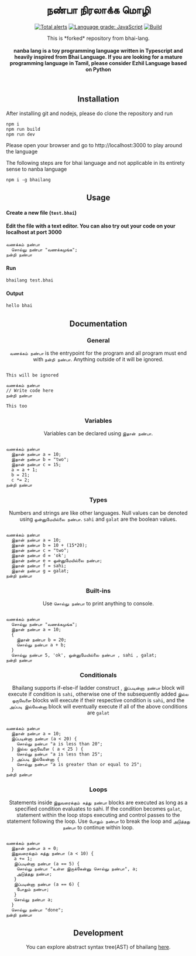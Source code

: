 <h1 align="center">நண்பா நிரலாக்க மொழி</h1>
<p align="center">
<a href="https://lgtm.com/projects/g/shakarkrupa/nanba-lang/alerts/"><img alt="Total alerts" src="https://img.shields.io/lgtm/alerts/g/shankarkrupa/nanba-lang.svg?logo=lgtm&logoWidth=18"/></a>
<a href="https://lgtm.com/projects/g/shankarkrupa/nanba-lang/context:javascript"><img alt="Language grade: JavaScript" src="https://img.shields.io/lgtm/grade/javascript/g/shankarkrupa/nanba-lang.svg?logo=lgtm&logoWidth=18"/></a>
<a href="https://github.com/shankarkrupa/nanba-lang/actions/workflows/node.js.yml/badge.svg"><img alt="Build" src="https://github.com/shankarkrupa/nanba-lang/actions/workflows/node.js.yml/badge.svg"/></a>
  
</p>
<p align="center">
  This is *forked* repository from bhai-lang.<br><br>
  <b>nanba lang is a toy programming language written in Typescript and heavily inspired from Bhai Language. If you are looking for a mature programming language in Tamil, please consider Ezhil Language based on Python</b>
</p>
<br>

<h2 align="center">Installation</h2>

After installing git and nodejs, please do clone the repository and run

```
npm i
npm run build
npm run dev
```
Please open your browser and go to http://localhost:3000 to play around the language

The following steps are for bhai language and not applicable in its entirety sense to nanba language

```
npm i -g bhailang
```

<h2 align="center">Usage</h2>

<h4 align="left">Create a new file (<code>test.bhai</code>)</h4>


<h4 align="left">Edit the file with a text editor.
You can also try out your code on your localhost at port 3000</h4>

```
வணக்கம் நண்பா
  சொல்லு நண்பா "வணக்கமுங்க";
நன்றி நண்பா

```

<h4 align="left">Run</h4>

```
bhailang test.bhai
```

<h4 align="left">Output</h4>

```
hello bhai
```

<h2 align="center">Documentation</h2>

<h3 align="center">General</h3>
<p align="center"><code>வணக்கம் நண்பா</code> is the entrypoint for the program and all program must end with <code>நன்றி நண்பா</code>. Anything outside of it will be ignored.</p>

```

This will be ignored

வணக்கம் நண்பா
// Write code here
நன்றி நண்பா

This too
```

<h3 align="center">Variables</h3>
<p align="center">Variables can be declared using <code>இதான் நண்பா</code>.</p>

```

வணக்கம் நண்பா
  இதான் நண்பா a = 10;
  இதான் நண்பா b = "two";
  இதான் நண்பா c = 15;
  a = a + 1;
  b = 21;
  c *= 2;
நன்றி நண்பா
```

<h3 align="center">Types</h3>
<p align="center">Numbers and strings are like other languages. Null values can be denoted using <code>ஒன்னுமேயில்லை நண்பா</code>. <code>sahi</code> and <code>galat</code> are the boolean values.</p>

```

வணக்கம் நண்பா
  இதான் நண்பா a = 10;
  இதான் நண்பா b = 10 + (15*20);
  இதான் நண்பா c = "two";
  இதான் நண்பா d = 'ok';
  இதான் நண்பா e = ஒன்னுமேயில்லை நண்பா;
  இதான் நண்பா f = sahi;
  இதான் நண்பா g = galat;
நன்றி நண்பா
```

<h3 align="center">Built-ins</h3>
<p align="center">Use <code>சொல்லு நண்பா</code> to print anything to console.</p>

```

வணக்கம் நண்பா
  சொல்லு நண்பா "வணக்கமுங்க";
  இதான் நண்பா a = 10;
  {
    இதான் நண்பா b = 20;
    சொல்லு நண்பா a + b;
  }
  சொல்லு நண்பா 5, 'ok', ஒன்னுமேயில்லை நண்பா , sahi , galat;
நன்றி நண்பா
```

<h3 align="center">Conditionals</h3>
<p align="center">Bhailang supports if-else-if ladder construct , <code>இப்படின்னா நண்பா</code> block will execute if condition is <code>sahi</code>, otherwise one of the subsequently added <code>இல்ல ஒருவேளை</code> blocks will execute if their respective condition is <code>sahi</code>, and the <code>அப்படி இல்லேன்னா</code> block will eventually execute if all of the above conditions are <code>galat</code>

```

வணக்கம் நண்பா
  இதான் நண்பா a = 10;
  இப்படின்னா நண்பா (a < 20) {
    சொல்லு நண்பா "a is less than 20";
  } இல்ல ஒருவேளை ( a < 25 ) {
    சொல்லு நண்பா "a is less than 25";
  } அப்படி இல்லேன்னா {
    சொல்லு நண்பா "a is greater than or equal to 25";
  }
நன்றி நண்பா
```

<h3 align="center">Loops</h3>
<p align="center">Statements inside <code>இதுவரைக்கும் சுத்து நண்பா</code> blocks are executed as long as a specified condition evaluates to sahi. If the condition becomes <code>galat</code>, statement within the loop stops executing and control passes to the statement following the loop. Use <code>போதும் நண்பா</code> to break the loop and <code className="language-cpp">அடுத்தது நண்பா</code> to continue within loop.</p>


```

வணக்கம் நண்பா
  இதான் நண்பா a = 0;
  இதுவரைக்கும் சுத்து நண்பா (a < 10) {
   a += 1;
   இப்படின்னா நண்பா (a == 5) {
    சொல்லு நண்பா "உள்ள இருக்கேன்னு சொல்லு நண்பா", a;
    அடுத்தது நண்பா;
   }
   இப்படின்னா நண்பா (a == 6) {
    போதும் நண்பா;
   }
   சொல்லு நண்பா a;
  }
  சொல்லு நண்பா "done";
நன்றி நண்பா
```

<h2 align="center">Development</h2>
<p align="center">You can explore abstract syntax tree(AST) of bhailang <a href="https://bhailang-ast.netlify.app/" target="_blank">here</a>.</p>









